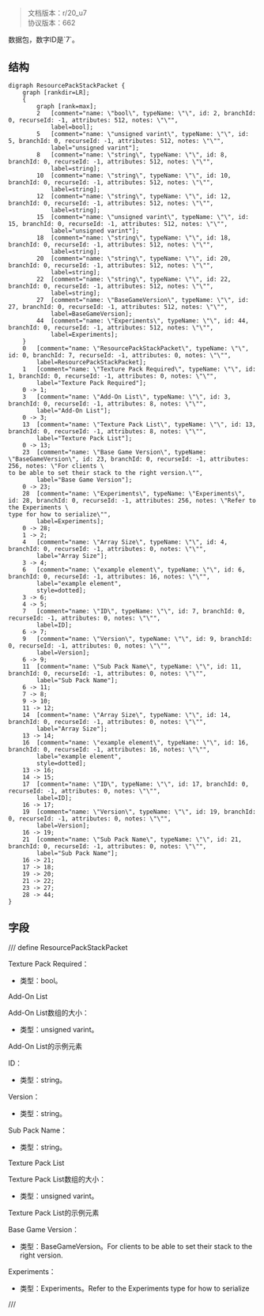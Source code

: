 # <!-- md:samp ResourcePackStackPacket -->

> 文档版本：r/20_u7<br/>协议版本：662

<!-- md:samp ResourcePackStackPacket -->数据包，数字ID是`7`。

## 结构

```viz
digraph ResourcePackStackPacket {
	graph [rankdir=LR];
	{
		graph [rank=max];
		2	[comment="name: \"bool\", typeName: \"\", id: 2, branchId: 0, recurseId: -1, attributes: 512, notes: \"\"",
			label=bool];
		5	[comment="name: \"unsigned varint\", typeName: \"\", id: 5, branchId: 0, recurseId: -1, attributes: 512, notes: \"\"",
			label="unsigned varint"];
		8	[comment="name: \"string\", typeName: \"\", id: 8, branchId: 0, recurseId: -1, attributes: 512, notes: \"\"",
			label=string];
		10	[comment="name: \"string\", typeName: \"\", id: 10, branchId: 0, recurseId: -1, attributes: 512, notes: \"\"",
			label=string];
		12	[comment="name: \"string\", typeName: \"\", id: 12, branchId: 0, recurseId: -1, attributes: 512, notes: \"\"",
			label=string];
		15	[comment="name: \"unsigned varint\", typeName: \"\", id: 15, branchId: 0, recurseId: -1, attributes: 512, notes: \"\"",
			label="unsigned varint"];
		18	[comment="name: \"string\", typeName: \"\", id: 18, branchId: 0, recurseId: -1, attributes: 512, notes: \"\"",
			label=string];
		20	[comment="name: \"string\", typeName: \"\", id: 20, branchId: 0, recurseId: -1, attributes: 512, notes: \"\"",
			label=string];
		22	[comment="name: \"string\", typeName: \"\", id: 22, branchId: 0, recurseId: -1, attributes: 512, notes: \"\"",
			label=string];
		27	[comment="name: \"BaseGameVersion\", typeName: \"\", id: 27, branchId: 0, recurseId: -1, attributes: 512, notes: \"\"",
			label=BaseGameVersion];
		44	[comment="name: \"Experiments\", typeName: \"\", id: 44, branchId: 0, recurseId: -1, attributes: 512, notes: \"\"",
			label=Experiments];
	}
	0	[comment="name: \"ResourcePackStackPacket\", typeName: \"\", id: 0, branchId: 7, recurseId: -1, attributes: 0, notes: \"\"",
		label=ResourcePackStackPacket];
	1	[comment="name: \"Texture Pack Required\", typeName: \"\", id: 1, branchId: 0, recurseId: -1, attributes: 0, notes: \"\"",
		label="Texture Pack Required"];
	0 -> 1;
	3	[comment="name: \"Add-On List\", typeName: \"\", id: 3, branchId: 0, recurseId: -1, attributes: 8, notes: \"\"",
		label="Add-On List"];
	0 -> 3;
	13	[comment="name: \"Texture Pack List\", typeName: \"\", id: 13, branchId: 0, recurseId: -1, attributes: 8, notes: \"\"",
		label="Texture Pack List"];
	0 -> 13;
	23	[comment="name: \"Base Game Version\", typeName: \"BaseGameVersion\", id: 23, branchId: 0, recurseId: -1, attributes: 256, notes: \"For clients \
to be able to set their stack to the right version.\"",
		label="Base Game Version"];
	0 -> 23;
	28	[comment="name: \"Experiments\", typeName: \"Experiments\", id: 28, branchId: 0, recurseId: -1, attributes: 256, notes: \"Refer to the Experiments \
type for how to serialize\"",
		label=Experiments];
	0 -> 28;
	1 -> 2;
	4	[comment="name: \"Array Size\", typeName: \"\", id: 4, branchId: 0, recurseId: -1, attributes: 0, notes: \"\"",
		label="Array Size"];
	3 -> 4;
	6	[comment="name: \"example element\", typeName: \"\", id: 6, branchId: 0, recurseId: -1, attributes: 16, notes: \"\"",
		label="example element",
		style=dotted];
	3 -> 6;
	4 -> 5;
	7	[comment="name: \"ID\", typeName: \"\", id: 7, branchId: 0, recurseId: -1, attributes: 0, notes: \"\"",
		label=ID];
	6 -> 7;
	9	[comment="name: \"Version\", typeName: \"\", id: 9, branchId: 0, recurseId: -1, attributes: 0, notes: \"\"",
		label=Version];
	6 -> 9;
	11	[comment="name: \"Sub Pack Name\", typeName: \"\", id: 11, branchId: 0, recurseId: -1, attributes: 0, notes: \"\"",
		label="Sub Pack Name"];
	6 -> 11;
	7 -> 8;
	9 -> 10;
	11 -> 12;
	14	[comment="name: \"Array Size\", typeName: \"\", id: 14, branchId: 0, recurseId: -1, attributes: 0, notes: \"\"",
		label="Array Size"];
	13 -> 14;
	16	[comment="name: \"example element\", typeName: \"\", id: 16, branchId: 0, recurseId: -1, attributes: 16, notes: \"\"",
		label="example element",
		style=dotted];
	13 -> 16;
	14 -> 15;
	17	[comment="name: \"ID\", typeName: \"\", id: 17, branchId: 0, recurseId: -1, attributes: 0, notes: \"\"",
		label=ID];
	16 -> 17;
	19	[comment="name: \"Version\", typeName: \"\", id: 19, branchId: 0, recurseId: -1, attributes: 0, notes: \"\"",
		label=Version];
	16 -> 19;
	21	[comment="name: \"Sub Pack Name\", typeName: \"\", id: 21, branchId: 0, recurseId: -1, attributes: 0, notes: \"\"",
		label="Sub Pack Name"];
	16 -> 21;
	17 -> 18;
	19 -> 20;
	21 -> 22;
	23 -> 27;
	28 -> 44;
}

```

## 字段

/// define
ResourcePackStackPacket

Texture Pack Required：<!-- md:samp bool -->

- 类型：bool。

Add-On List

Add-On List数组的大小：<!-- md:samp unsigned varint -->

- 类型：unsigned varint。

Add-On List的示例元素

ID：<!-- md:samp string -->

- 类型：string。

Version：<!-- md:samp string -->

- 类型：string。

Sub Pack Name：<!-- md:samp string -->

- 类型：string。

Texture Pack List

Texture Pack List数组的大小：<!-- md:samp unsigned varint -->

- 类型：unsigned varint。

Texture Pack List的示例元素

Base Game Version：[<!-- md:samp BaseGameVersion -->](refs/protocols/types/basegameversion.md)

- 类型：BaseGameVersion。For clients to be able to set their stack to the right version.

Experiments：[<!-- md:samp Experiments -->](refs/protocols/types/experiments.md)

- 类型：Experiments。Refer to the Experiments type for how to serialize


///
